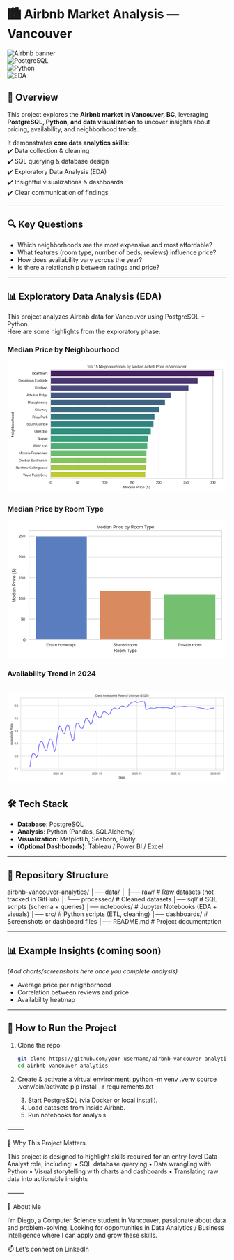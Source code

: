 # 🏙️ Airbnb Market Analysis — Vancouver  

![Airbnb banner](https://img.shields.io/badge/Project-Data%20Analytics-blueviolet)  
![PostgreSQL](https://img.shields.io/badge/Database-PostgreSQL-blue)  
![Python](https://img.shields.io/badge/Code-Python-yellow)  
![EDA](https://img.shields.io/badge/Process-EDA-green)  

## 📌 Overview  
This project explores the **Airbnb market in Vancouver, BC**, leveraging **PostgreSQL, Python, and data visualization** to uncover insights about pricing, availability, and neighborhood trends.  

It demonstrates **core data analytics skills**:  
✔️ Data collection & cleaning  
✔️ SQL querying & database design  
✔️ Exploratory Data Analysis (EDA)  
✔️ Insightful visualizations & dashboards  
✔️ Clear communication of findings  

---

## 🔍 Key Questions  
- Which neighborhoods are the most expensive and most affordable?  
- What features (room type, number of beds, reviews) influence price?  
- How does availability vary across the year?  
- Is there a relationship between ratings and price?  

---
## 📊 Exploratory Data Analysis (EDA)

This project analyzes Airbnb data for Vancouver using PostgreSQL + Python.  
Here are some highlights from the exploratory phase:

### Median Price by Neighbourhood
![Median Price by Neighbourhood](notebooks/dashboards/median_price_neighbourhood.png)

### Median Price by Room Type
![Median Price by Room Type](notebooks/dashboards/median_price_roomtype.png)

### Availability Trend in 2024
![Availability Trend](notebooks/dashboards/availability_trend.png)
---

## 🛠️ Tech Stack  
- **Database**: PostgreSQL  
- **Analysis**: Python (Pandas, SQLAlchemy)  
- **Visualization**: Matplotlib, Seaborn, Plotly  
- **(Optional Dashboards)**: Tableau / Power BI / Excel  

---

## 📂 Repository Structure  
airbnb-vancouver-analytics/
│── data/
│   ├── raw/          # Raw datasets (not tracked in GitHub)
│   └── processed/    # Cleaned datasets
│── sql/              # SQL scripts (schema + queries)
│── notebooks/        # Jupyter Notebooks (EDA + visuals)
│── src/              # Python scripts (ETL, cleaning)
│── dashboards/       # Screenshots or dashboard files
│── README.md         # Project documentation

---

## 📊 Example Insights (coming soon)  
*(Add charts/screenshots here once you complete analysis)*  

- Average price per neighborhood  
- Correlation between reviews and price  
- Availability heatmap  

---

## 🚀 How to Run the Project  
1. Clone the repo:  
   ```bash
   git clone https://github.com/your-username/airbnb-vancouver-analytics.git
   cd airbnb-vancouver-analytics
2.	Create & activate a virtual environment:
python -m venv .venv
source .venv/bin/activate
pip install -r requirements.txt

	3.	Start PostgreSQL (via Docker or local install).
	4.	Load datasets from Inside Airbnb.
	5.	Run notebooks for analysis.

⸻

🎯 Why This Project Matters

This project is designed to highlight skills required for an entry-level Data Analyst role, including:
	•	SQL database querying
	•	Data wrangling with Python
	•	Visual storytelling with charts and dashboards
	•	Translating raw data into actionable insights

⸻

👤 About Me

I’m Diego, a Computer Science student in Vancouver, passionate about data and problem-solving.
Looking for opportunities in Data Analytics / Business Intelligence where I can apply and grow these skills.

📫 Let’s connect on LinkedIn



